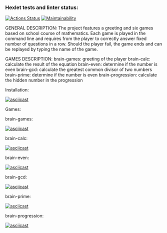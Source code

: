 ### Hexlet tests and linter status:
[![Actions Status](https://github.com/SafarGalimzyanov/python-project-49/workflows/hexlet-check/badge.svg)](https://github.com/SafarGalimzyanov/python-project-49/actions)
[![Maintainability](https://api.codeclimate.com/v1/badges/566304b06d2e1648d868/maintainability)](https://codeclimate.com/github/SafarGalimzyanov/python-project-49/maintainability)

GENERAL DESCRIPTION:
The project features a greeting and six games based on school course of mathematics.
Each game is played in the command line and requires from the player to correctly answer fixed number of questions in a row.
Should the player fail, the game ends and can be replayed by typing the name of the game.

GAMES DESCRIPTION:
brain-games: greeting of the player
brain-calc: calculate the result of the equation
brain-even: determine if the number is even
brain-gcd: calculate the greatest common divisor of two numbers
brain-prime: determine if the number is even
brain-progression: calculate the hidden number in the progression


Installation:

[![asciicast](https://asciinema.org/a/nmR4md0iYmAIb8B8NFqKJc9qS.svg)](https://asciinema.org/a/nmR4md0iYmAIb8B8NFqKJc9qS)

Games:

brain-games:

[![asciicast](https://asciinema.org/a/bgtkP79D3PTOSlShDxfB82rCj.svg)](https://asciinema.org/a/bgtkP79D3PTOSlShDxfB82rCj)

brain-calc:

[![asciicast](https://asciinema.org/a/ZLRGt3ES2j90GyKyHgr9gvUN3.svg)](https://asciinema.org/a/ZLRGt3ES2j90GyKyHgr9gvUN3)

brain-even:

[![asciicast](https://asciinema.org/a/Acxdq1cUGmFYOkLk3xKDZ2VT8.svg)](https://asciinema.org/a/Acxdq1cUGmFYOkLk3xKDZ2VT8)

brain-gcd:

[![asciicast](https://asciinema.org/a/z3w3qOpP0ImO9jO8ZlzEwavds.svg)](https://asciinema.org/a/z3w3qOpP0ImO9jO8ZlzEwavds)

brain-prime:

[![asciicast](https://asciinema.org/a/D83e8u7fxb2wOd9blNhG7ZgBA.svg)](https://asciinema.org/a/D83e8u7fxb2wOd9blNhG7ZgBA)

brain-progression:

[![asciicast](https://asciinema.org/a/zBtSLpa2CA025WskV1vrM1bsJ.svg)](https://asciinema.org/a/zBtSLpa2CA025WskV1vrM1bsJ)
